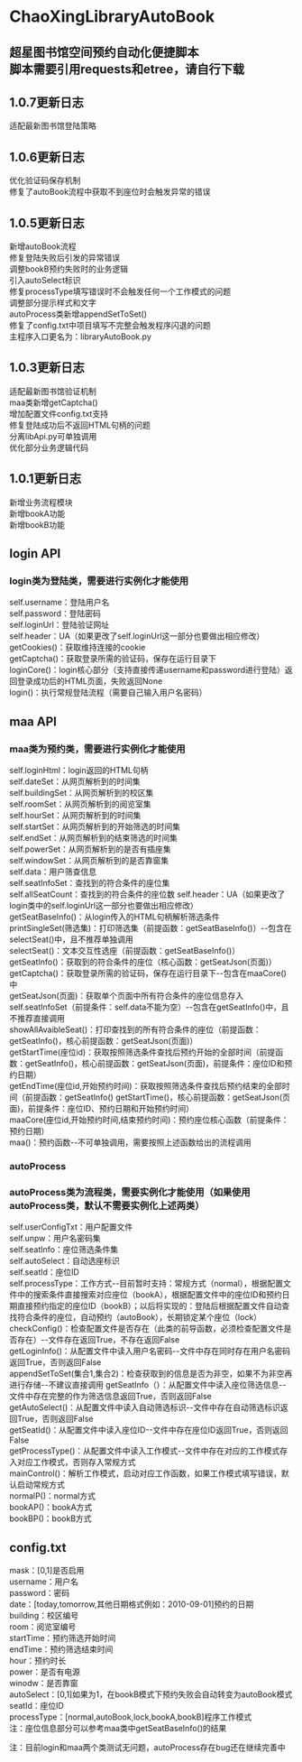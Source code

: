 # ChaoXingLibraryAutoBook
 超星图书馆空间预约自动化便捷脚本                  
 脚本需要引用requests和etree，请自行下载
 ---
 ## 1.0.7更新日志
 适配最新图书馆登陆策略       
 ## 1.0.6更新日志
 优化验证码保存机制      
 修复了autoBook流程中获取不到座位时会触发异常的错误     
 ## 1.0.5更新日志     
 新增autoBook流程     
 修复登陆失败后引发的异常错误       
 调整bookB预约失败时的业务逻辑      
 引入autoSelect标识      
 修复processType填写错误时不会触发任何一个工作模式的问题      
 调整部分提示样式和文字        
 autoProcess类新增appendSetToSet()      
 修复了config.txt中项目填写不完整会触发程序闪退的问题     
 主程序入口更名为：libraryAutoBook.py      
 ## 1.0.3更新日志     
 适配最新图书馆验证机制      
 maa类新增getCaptcha()     
 增加配置文件config.txt支持   
 修复登陆成功后不返回HTML句柄的问题        
 分离libApi.py可单独调用     
 优化部分业务逻辑代码   
 ## 1.0.1更新日志
 新增业务流程模块         
 新增bookA功能    
 新增bookB功能     
 ## login API    
 ### login类为登陆类，需要进行实例化才能使用   
 self.username：登陆用户名   
 self.password：登陆密码    
 self.loginUrl：登陆验证网址   
 self.header：UA（如果更改了self.loginUrl这一部分也要做出相应修改）   
 getCookies()：获取维持连接的cookie   
 getCaptcha()：获取登录所需的验证码，保存在运行目录下   
 loginCore()：login核心部分（支持直接传递username和password进行登陆）返回登录成功后的HTML页面，失败返回None   
 login()：执行常规登陆流程（需要自己输入用户名密码）   
 ## maa API   
 ### maa类为预约类，需要进行实例化才能使用   
 self.loginHtml：login返回的HTML句柄   
 self.dateSet：从网页解析到的时间集   
 self.buildingSet：从网页解析到的校区集   
 self.roomSet：从网页解析到的阅览室集   
 self.hourSet：从网页解析到的时间集   
 self.startSet：从网页解析到的开始筛选的时间集   
 self.endSet：从网页解析到的结束筛选的时间集   
 self.powerSet：从网页解析到的是否有插座集   
 self.windowSet：从网页解析到的是否靠窗集   
 self.data：用户筛查信息   
 self.seatInfoSet：查找到的符合条件的座位集   
 self.allSeatCount：查找到的符合条件的座位数
 self.header：UA（如果更改了login类中的self.loginUrl这一部分也要做出相应修改）   
 getSeatBaseInfo()：从login传入的HTML句柄解析筛选条件   
 printSingleSet(筛选集)：打印筛选集（前提函数：getSeatBaseInfo()）--包含在selectSeat()中，且不推荐单独调用   
 selectSeat()：文本交互性选座（前提函数：getSeatBaseInfo()）   
 getSeatInfo()：获取到的符合条件的座位（核心函数：getSeatJson(页面)）   
 getCaptcha()：获取登录所需的验证码，保存在运行目录下--包含在maaCore()中       
 getSeatJson(页面)：获取单个页面中所有符合条件的座位信息存入self.seatInfoSet（前提条件：self.data不能为空）--包含在getSeatInfo()中，且不推荐直接调用   
 showAllAvaibleSeat()：打印查找到的所有符合条件的座位（前提函数：getSeatInfo()，核心前提函数：getSeatJson(页面)）   
 getStartTime(座位id)：获取按照筛选条件查找后预约开始的全部时间（前提函数：getSeatInfo()，核心前提函数：getSeatJson(页面)，前提条件：座位ID和预约日期）   
 getEndTime(座位id,开始预约时间)：获取按照筛选条件查找后预约结束的全部时间（前提函数：getSeatInfo() getStartTime()，核心前提函数：getSeatJson(页面)，前提条件：座位ID、预约日期和开始预约时间）   
 maaCore(座位id,开始预约时间,结束预约时间)：预约座位核心函数（前提条件：预约日期）   
 maa()：预约函数--不可单独调用，需要按照上述函数给出的流程调用   
 ### autoProcess   
 ### autoProcess类为流程类，需要实例化才能使用（如果使用autoProcess类，默认不需要实例化上述两类）   
 self.userConfigTxt：用户配置文件   
 self.unpw：用户名密码集   
 self.seatInfo：座位筛选条件集   
 self.autoSelect：自动选座标识   
 self.seatId：座位ID   
 self.processType：工作方式--目前暂时支持：常规方式（normal），根据配置文件中的搜索条件直接搜索对应座位（bookA），根据配置文件中的座位ID和预约日期直接预约指定的座位ID（bookB）；以后将实现的：登陆后根据配置文件自动查找符合条件的座位，自动预约（autoBook），长期锁定某个座位（lock）   
 checkConfig()：检查配置文件是否存在（此类的前导函数，必须检查配置文件是否存在）--文件存在返回True，不存在返回False   
 getLoginInfo()：从配置文件中读入用户名密码--文件中存在同时存在用户名密码返回True，否则返回False   
 appendSetToSet(集合1,集合2)：检查获取到的信息是否为非空，如果不为非空再进行存储--不建议直接调用
 getSeatInfo（）：从配置文件中读入座位筛选信息--文件中存在完整的作为筛选信息返回True，否则返回False   
 getAutoSelect()：从配置文件中读入自动筛选标识--文件中存在自动筛选标识返回True，否则返回False   
 getSeatId()：从配置文件中读入座位ID--文件中存在座位ID返回True，否则返回False   
 getProcessType()：从配置文件中读入工作模式--文件中存在对应的工作模式存入对应工作模式，否则存入常规方式   
 mainControl()：解析工作模式，启动对应工作函数，如果工作模式填写错误，默认启动常规方式   
 normalP()：normal方式   
 bookAP()：bookA方式   
 bookBP()：bookB方式   
 ## config.txt    
 mask：[0,1]是否启用      
 username：用户名       
 password：密码        
 date：[today,tomorrow,其他日期格式例如：2010-09-01]预约的日期        
 building：校区编号        
 room：阅览室编号         
 startTime：预约筛选开始时间       
 endTime：预约筛选结束时间       
 hour：预约时长       
 power：是否有电源         
 winodw：是否靠窗       
 autoSelect：[0,1]如果为1，在bookB模式下预约失败会自动转变为autoBook模式       
 seatId：座位ID     
 processType：[normal,autoBook,lock,bookA,bookB]程序工作模式   
 注：座位信息部分可以参考maa类中getSeatBaseInfo()的结果
 
 注：目前login和maa两个类测试无问题，autoProcess存在bug还在继续完善中   
